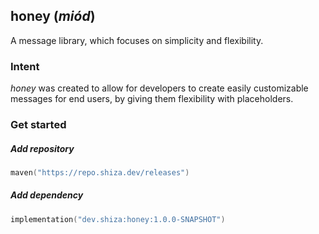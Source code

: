 ## honey (*miód*)

A message library, which focuses on simplicity and flexibility.

### Intent

*honey* was created to allow for developers to create easily customizable messages for end users, by giving them flexibility with placeholders.

### Get started

##### Add repository

```kotlin
maven("https://repo.shiza.dev/releases")
```

##### Add dependency

```kotlin
implementation("dev.shiza:honey:1.0.0-SNAPSHOT")
```
